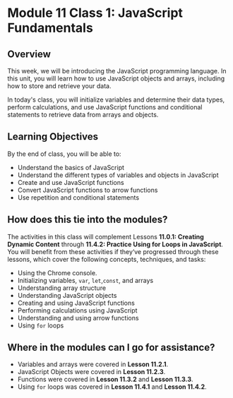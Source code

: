 # Module 11 Class 1: JavaScript Fundamentals

## Overview

This week, we will be introducing the JavaScript programming language. In this unit, you will learn how to use JavaScript objects and arrays, including how to store and retrieve your data.

In today's class, you will initialize variables and determine their data types, perform calculations, and use JavaScript functions and conditional statements to retrieve data from arrays and objects.  

## Learning Objectives

By the end of class, you will be able to:
 
* Understand the basics of JavaScript
* Understand the different types of variables and objects in JavaScript
* Create and use JavaScript functions
* Convert JavaScript functions to arrow functions
* Use repetition and conditional statements

## How does this tie into the modules?
The activities in this class will complement Lessons **11.0.1: Creating Dynamic Content** through **11.4.2: Practice Using for Loops in JavaScript**.  You will benefit from these activities if they‘ve progressed through these lessons, which cover the following concepts, techniques, and tasks:  

* Using the Chrome console. 
* Initializing variables, `var`, `let`,`const`, and arrays
* Understanding array structure
* Understanding JavaScript objects
* Creating and using JavaScript functions
* Performing calculations using JavaScript
* Understanding and using arrow functions
* Using `for` loops


## Where in the modules can I go for assistance?

  * Variables and arrays were covered in **Lesson 11.2.1**.
  * JavaScript Objects were covered in **Lesson 11.2.3**.
  * Functions were covered in **Lesson 11.3.2** and **Lesson 11.3.3**.
  * Using `for` loops was covered in **Lesson 11.4.1** and **Lesson 11.4.2**.